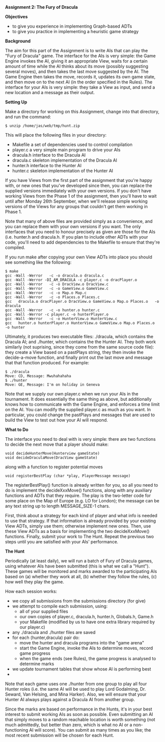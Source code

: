 **Assignment 2: The Fury of Dracula**

**Objectives**

* to give you experience in implementing Graph-based ADTs
* to give you practice in implementing a heuristic game strategy

**Background**

The aim for this part of the Assignment is to write AIs that can play the "Fury of Dracula" game. The interface for the AIs is very simple: the Game Engine invokes the AI, giving it an appropriate View, waits for a certain amount of time while the AI thinks about its move (possibly suggesting several moves), and then takes the last move suggested by the AI. The Game Engine then takes the move, records it, updates its own game state, and then move on to the next AI (in the order specified in the Rules). The interface for your AIs is very simple: they take a View as input, and send a new location and a message as their output.

**Setting Up**

Make a directory for working on this Assignment, change into that directory, and run the command:
```
$ unzip /home/jas/web/tmp/hunt.zip
```
This will place the following files in your directory:
* Makefile	a set of dependencies used to control compilation
* player.c	a very simple main program to drive your AIs
* dracula.h	interface to the Dracula AI
* dracula.c	skeleton implementation of the Dracula AI
* hunter.h	interface to the Hunter AI
* hunter.c	skeleton implementation of the Hunter AI

If you have Views from the first part of the assignment that you're happy with, or new ones that you've developed since then, you can replace the supplied versions immediately with your own versions. If you don't have working Views from the Phase 1 of the assignment, then you'll have to wait until after Monday 26th September, when we'll release simple working versions of the Views for any groups that couldn't get them working in Phase 1.

Note that many of above files are provided simply as a convenience, and you can replace them with your own versions if you want. The only interfaces that you need to honour precisely as given are those for the AIs (i.e. hunter.h and dracula.h. If you plan to include other ADTs with your code, you'll need to add dependencies to the Makefile to ensure that they're compiled.

If you run make after copying your own View ADTs into place you should see something like the following:
```
$ make
gcc -Wall -Werror   -c -o dracula.o dracula.c
gcc -Wall -Werror -DI_AM_DRACULA -c player.c -o dracPlayer.o
gcc -Wall -Werror   -c -o DracView.o DracView.c
gcc -Wall -Werror   -c -o GameView.o GameView.c
gcc -Wall -Werror   -c -o Map.o Map.c
gcc -Wall -Werror   -c -o Places.o Places.c
gcc   dracula.o dracPlayer.o DracView.o GameView.o Map.o Places.o   -o dracula
gcc -Wall -Werror   -c -o hunter.o hunter.c
gcc -Wall -Werror -c player.c -o hunterPlayer.o
gcc -Wall -Werror   -c -o HunterView.o HunterView.c
gcc   hunter.o hunterPlayer.o HunterView.o GameView.o Map.o Places.o   -o hunter
```
Ultimately, it produces two executable files: ./dracula, which contains the Dracula AI; and ./hunter, which contains the the Hunter AI. They both work similarly (not suprising, since they come from the same source code file): they create a View based on a pastPlays string, they then invoke the decide-a-move function, and finally print out the last move and message that that function produced. For example:
```
$ ./dracula
Move: CD, Message: Mwuhahahaha
$ ./hunter
Move: GE, Message: I'm on holiday in Geneva
```
Note that we supply our own player.c when we run your AIs in the tournament. It does essentially the same thing as above, but additionally knows how to communicate with the Game Engine, and enforces a time limit on the AI. You can modify the supplied player.c as much as you want. In particular, you could change the pastPlays and messages that are used to build the View to test out how your AI will respond.

**What to Do**

The interface you need to deal with is very simple: there are two functions to decide the next move that a player should make:
```
void decideHunterMove(Hunterview gameState)
void decideDraculaMove(DracView gameState)
```
along with a function to register potential moves
```
void registerBestPlay (char *play, PlayerMessage message)
```
The registerBestPlay() function is already written for you, so all you need to do is implement the decideXxxMove() functions, along with any auxiliary functions and ADTs that they require. The play is the two-letter code for some place on the Map of Europe (e.g. LO for London); the message can be any text string up to length MESSAGE_SIZE-1 chars.

First, think about a strategy for each kind of player and what info is needed to use that strategy. If that information is already provided by your existing View ADTs, simply use them; otherwise implement new ones. Then, use these View ADTs as a basis for implementing the two decideXxxMove() functions. Finally, submit your work to The Hunt. Repeat the previous two steps until you are satisfied with your AIs' performance.

**The Hunt**

Periodically (at least daily), we will run a batch of Fury of Dracula games, using whatever AIs have been submitted (this is what we call a "Hunt"). These games will be monitored and marks awarded to the participating AIs based on (a) whether they work at all, (b) whether they follow the rules, (c) how well they play the game.

How each session works:
* we copy all submissions from the submissions directory (for give)
* we attempt to compile each submission, using:
  * all of your supplied files
  * our own copies of player.c, dracula.h, hunter.h, Globals.h, Game.h
  * your Makefile (modified by us to have one extra library required by our player.c)
* any ./dracula and ./hunter files are saved
* for each (hunter,dracula) pair do:
  * move the hunter and dracula programs into the "game arena"
  * start the Game Engine, invoke the AIs to determine moves, record game progress
  * when the game ends (see Rules), the game progress is analysed to determine marks
* we update tournament tables that show whose AI is performing best
* 
Note that each game uses one ./hunter from one group to play all four Hunter roles (i.e. the same AI will be used to play Lord Godalming, Dr. Seward, Van Helsing, and Mina Harker). Also, we will ensure that your Hunter AI always plays against a Dracula AI from another group.

Since the marks are based on performance in the Hunts, it's in your best interest to submit working AIs as soon as possible. Even submitting an AI that simply moves to a random reachable location is worth something (not much admittedly, but better than zero, which is what no AI or a non-functioning AI will score). You can submit as many times as you like; the most recent submission will be chosen for each Hunt.
